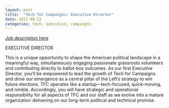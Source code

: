 ```yaml
---
layout: post
title:  "Tech for Campaigns: Executive Director"
date: 2017-08-22
categories: tech, executive, campaigns
---
```


[Job description here](https://www.techforcampaigns.org/executive-director)

EXECUTIVE DIRECTOR

This is a unique opportunity to shape the American political landscape in a meaningful way, simultaneously engaging passionate grassroots volunteers and contributing directly to ballot-box outcomes. As our first Executive Director, you’ll be empowered to lead the growth of Tech for Campaigns and drive our emergence as a central pillar of the Left’s strategy to win future elections. TFC operates like a startup—tech-focused, quick-moving, and nimble. Accordingly, you will have strategic and operational responsibility for all aspects of TFC and our staff as we evolve into a mature organization delivering on our long-term political and technical promise.
